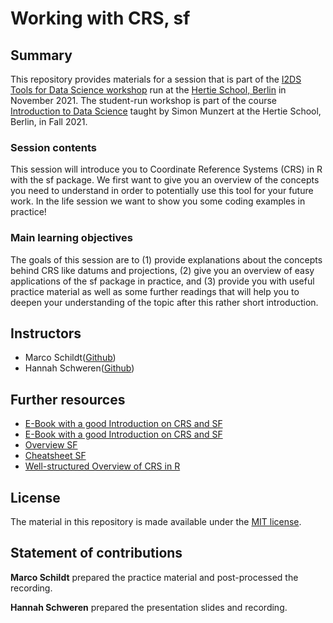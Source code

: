 # Working with CRS, sf


## Summary

This repository provides materials for a session that is part of the [I2DS Tools for Data Science workshop](https://github.com/intro-to-data-science-21-workshop) run at the [Hertie School, Berlin](https://www.hertie-school.org/en/) in November 2021. The student-run workshop is part of the course [Introduction to Data Science](https://github.com/intro-to-data-science-21) taught by Simon Munzert at the Hertie School, Berlin, in Fall 2021.

### Session contents

This session will introduce you to Coordinate Reference Systems (CRS) in R with the sf package. We first want to give you an overview of the concepts you need to understand in order to potentially use this tool for your future work. In the life session we want to show you some coding examples in practice!

### Main learning objectives

The goals of this session are to (1) provide explanations about the concepts behind CRS like datums and projections, (2) give you an overview of easy applications of the sf package in practice, and (3) provide you with useful practice material as well as some further readings that will help you to deepen your understanding of the topic after this rather short introduction.


## Instructors

-  Marco Schildt([Github](https://github.com/search?q=user%3Am-schildt+&type=repositories)) 
-  Hannah Schweren([Github](https://github.com/hannahmagda))

## Further resources

- [E-Book with a good Introduction on CRS and SF](https://geocompr.robinlovelace.net/spatial-class.html#crs-intro)
- [E-Book with a good Introduction on CRS and SF](https://keen-swartz-3146c4.netlify.app)
- [Overview SF](https://r-spatial.github.io/sf/index.html)
- [Cheatsheet SF](https://github.com/rstudio/cheatsheets/blob/main/sf.pdf)
- [Well-structured Overview of CRS in R](https://www.nceas.ucsb.edu/sites/default/files/2020-04/OverviewCoordinateReferenceSystems.pdf)


## License
The material in this repository is made available under the [MIT license](http://opensource.org/licenses/mit-license.php). 

## Statement of contributions

**Marco Schildt**  prepared the practice material and post-processed the recording.

**Hannah Schweren** prepared the presentation slides and recording.
